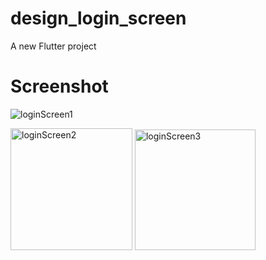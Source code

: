 # design_login_screen

A new Flutter project

# Screenshot

![loginScreen1](https://github.com/user-attachments/assets/93331e1e-77e2-4902-b9b0-2a7607f160a9)



<img width="195" alt="loginScreen2" src="https://github.com/user-attachments/assets/abd96208-f3ba-4b6d-a685-063dba8868da">


<img width="193" alt="loginScreen3" src="https://github.com/user-attachments/assets/c443c876-04de-4850-a5ae-abb40b9cc826">
